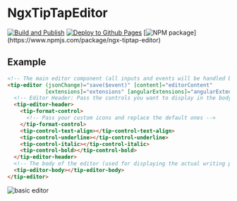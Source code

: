 # NgxTipTapEditor

[![Build and Publish](https://github.com/HuiiBuh/ngx-tiptap-editor/actions/workflows/publish.yml/badge.svg)](https://github.com/HuiiBuh/ngx-tiptap-editor/actions/workflows/publish.yml)
[![Deploy to Github Pages](https://github.com/HuiiBuh/ngx-tiptap-editor/actions/workflows/gh-pages.yml/badge.svg)](https://github.com/HuiiBuh/ngx-tiptap-editor/actions/workflows/gh-pages.yml)
[![NPM package](https://img.shields.io/npm/v/ngx-tiptap-editor.svg?logo=npm&logoColor=fff&label=NPM+package&color=rgb(49,199,84))](https://www.npmjs.com/package/ngx-tiptap-editor)

## Example

```html
<!-- The main editor component (all inputs and events will be handled by this component) -->
<tip-editor (jsonChange)="save($event)" [content]="editorContent"
            [extensions]="extensions" [angularExtensions]="angularExtension">
  <!-- Editor Header: Pass the controls you want to display in the body -->
  <tip-editor-header>
    <tip-format-control>
      <!-- Pass your custom icons and replace the default ones -->
    </tip-format-control>
    <tip-control-text-align></tip-control-text-align>
    <tip-control-underline></tip-control-underline>
    <tip-control-italic></tip-control-italic>
    <tip-control-bold></tip-control-bold>
  </tip-editor-header>
  <!-- The body of the editor (used for displaying the actual writing panel -->
  <tip-editor-body></tip-editor-body>
</tip-editor>
```

![basic editor](https://i.imgur.com/8vHaG3J.png)

